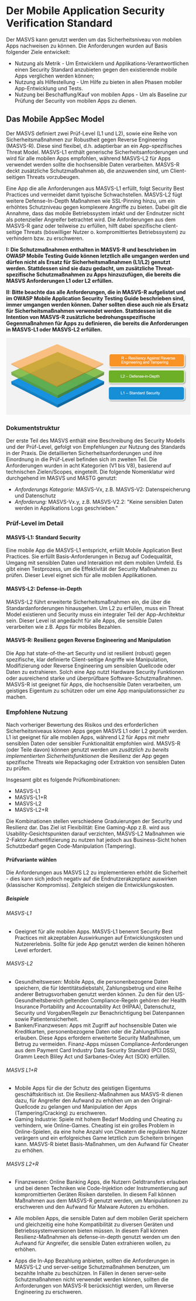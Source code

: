 # Der Mobile Application Security Verification Standard

Der MASVS kann genutzt werden um das Sicherheitsniveau von mobilen Apps nachweisen zu können. Die Anforderungen wurden auf Basis folgender Ziele entwickelt:

- Nutzung als Metrik - Um Entwicklern und Applikations-Verantwortlichen einen Security Standard anzubieten gegen den existierende mobile Apps verglichen werden können;
- Nutzung als Hilfestellung - Um Hilfe zu bieten in allen Phasen mobiler App-Entwicklung und Tests.
- Nutzung bei Beschaffung/Kauf von mobilen Apps - Um als Baseline zur Prüfung der Security von mobilen Apps zu dienen.

## Das Mobile AppSec Model

Der MASVS definiert zwei Prüf-Level (L1 und L2), sowie eine Reihe von Sicherheitsmaßnahmen zur Robustheit gegen Reverse Engineering (MASVS-R). Diese sind flexibel, d.h. adaptierbar an ein App-spezifisches Threat Model. MASVS-L1 enthält generische Sicherheitsanforderungen und wird für alle mobilen Apps empfohlen, während MASVS-L2 für Apps verwendet werden sollte die hochsensible Daten verarbeiten. MASVS-R deckt zusätzliche Schutzmaßnahmen ab, die anzuwenden sind, um Client-seitigen Threats vorzubeugen.

Eine App die alle Anforderungen aus MASVS-L1 erfüllt, folgt Security Best Practices und vermeidet damit typische Schwachstellen. MASVS-L2 fügt weitere Defense-In-Depth Maßnahmen wie SSL-Pinning hinzu, um ein erhöhtes Schutzniveau gegen komplexere Angriffe zu bieten. Dabei gilt die Annahme, dass das mobile Betriebssystem intakt und der Endnutzer nicht als potenzieller Angreifer betrachtet wird. Die Anforderungen aus dem MASVS-R ganz oder teilweise zu erfüllen, hilft dabei spezifische client-seitige Threats (böswilliger Nutzer o. kompromittiertes Betriebssystem) zu verhindern bzw. zu erschweren.

**I: Die Schutzmaßnahmen enthalten in MASVS-R und beschrieben im OWASP Mobile Testing Guide können letztlich alle umgangen werden und dürfen nicht als Ersatz für Sicherheitsmaßnahmen (L1/L2) genutzt werden. Stattdessen sind sie dazu gedacht, um zusätzliche Threat-spezifische Schutzmaßnahmen zu Apps hinzuzufügen, die bereits die MASVS Anforderungen L1 oder L2 erfüllen.**

**II: Bitte beachte das alle Anforderungen, die in MASVS-R aufgelistet und im OWASP Mobile Application Security Testing Guide beschrieben sind, immer umgangen werden können. Daher sollten diese auch nie als Ersatz für Sicherheitsmaßnahmen verwendet werden. Stattdessen ist die Intention von MASVS-R zusätzliche bedrohungsspezifische Gegenmaßnahmen für Apps zu definieren, die bereits die Anforderungen in MASVS-L1 oder MASVS-L2 erfüllen.**

![Prüf-Level](images/masvs-levels-new.jpg)

### Dokumentstruktur

Der erste Teil des MASVS enthält eine Beschreibung des Security Modells und der Prüf-Level, gefolgt von Empfehlungen zur Nutzung des Standards in der Praxis. Die detaillierten Sicherheitsanforderungen und ihre Einordnung in die Prüf-Level befinden sich im zweiten Teil. Die Anforderungen wurden in acht Kategorien (V1 bis V8), basierend auf technischen Zielen/Scopes, eingeteilt. Die folgende Nomenklatur wird durchgehend im MASVS und MASTG genutzt:

- *Anforderungs Kategorie:* MASVS-Vx, z.B. MASVS-V2: Datenspeicherung und Datenschutz
- *Anforderung:* MASVS-Vx.y, z.B. MASVS-V2.2: "Keine sensiblen Daten werden in Applikations Logs geschrieben."  

### Prüf-Level im Detail

#### MASVS-L1: Standard Security

Eine mobile App die MASVS-L1 entspricht, erfüllt Mobile Application Best Practices. Sie erfüllt Basis-Anforderungen in Bezug auf Codequalität, Umgang mit sensiblen Daten und Interaktion mit dem mobilen Umfeld. Es gibt einen Testprozess, um die Effektivität der Security Maßnahmen zu prüfen. Dieser Level eignet sich für alle mobilen Applikationen.

#### MASVS-L2: Defense-in-Depth

MASVS-L2 führt erweiterte Sicherheitsmaßnahmen ein, die über die Standardanforderungen hinausgehen. Um L2 zu erfüllen, muss ein Threat Model existieren und Security muss ein integraler Teil der App-Architektur sein. Dieser Level ist angedacht für alle Apps, die sensible Daten verarbeiten wie z.B. Apps für mobiles Bezahlen.

#### MASVS-R: Resilienz gegen Reverse Engineering and Manipulation

Die App hat state-of-the-art Security und ist resilient (robust) gegen spezifische, klar definierte Client-seitige Angriffe wie Manipulation, Modifizierung oder Reverse Engineering um sensiblen Quellcode oder Daten zu extrahieren. Solch eine App nutzt Hardware Security Funktionen oder ausreichend starke und überprüfbare Software-Schutzmaßnahmen. MASVS-R ist geeignet für Apps, die hochsensible Daten verarbeiten, um geistiges Eigentum zu schützen oder um eine App manipulationssicher zu machen.

### Empfohlene Nutzung

Nach vorheriger Bewertung des Risikos und des erforderlichen Sicherheitsniveaus können Apps gegen MASVS L1 oder L2 geprüft werden. L1 ist geeignet für alle mobilen Apps, während L2 für Apps mit mehr sensiblen Daten oder sensibler Funktionalität empfohlen wird. MASVS-R (oder Teile davon) können genutzt werden um *zusätzlich zu bereits implementierten Sicherheitsfunktionen* die Resilienz der App gegen spezifische Threats wie Repackaging oder Extraktion von sensiblen Daten zu prüfen.

Insgesamt gibt es folgende Prüfkombinationen:

- MASVS-L1
- MASVS-L1+R
- MASVS-L2
- MASVS-L2+R

Die Kombinationen stellen verschiedene Graduierungen der Security und Resilienz dar. Das Ziel ist Flexibilität: Eine Gaming-App z.B. wird aus Usability-Gesichtspunkten darauf verzichten, MASVS-L2 Maßnahmen wie 2-Faktor Authentifizierung zu nutzen hat jedoch aus Business-Sicht hohen Schutzbedarf gegen Code-Manipulation (Tampering).

#### Prüfvariante wählen

Die Anforderungen aus MASVS L2 zu implementieren erhöht die Sicherheit - dies kann sich jedoch negativ auf die Endnutzerakzeptanz auswirken (klassischer Kompromiss). Zeitgleich steigen die Entwicklungskosten.

##### Beispiele

###### MASVS-L1

- Geeignet für alle mobilen Apps. MASVS-L1 benennt Security Best Practices mit akzeptablen Auswirkungen auf Entwicklungskosten und Nutzererlebnis. Sollte für jede App genutzt werden die keinen höheren Level erfordert.

###### MASVS-L2

- Gesundheitswesen: Mobile Apps, die personenbezogene Daten speichern, die für Identitätsdiebstahl, Zahlungsbetrug und eine Reihe anderer Betrugsvorhaben genutzt werden können. Zu den für den US-Gesundheitsbereich geltenden Compliance-Regeln gehören der Health Insurance Portability and Accountability Act (HIPAA), Datenschutz, Security und Vorgaben/Regeln zur Benachrichtigung bei Datenpannen sowie Patientensicherheit.
- Banken/Finanzwesen: Apps mit Zugriff auf hochsensible Daten wie Kreditkarten, personenbezogene Daten oder die Zahlungsflüsse erlauben. Diese Apps erfordern erweiterte Security Maßnahmen, um Betrug zu vermeiden. Finanz-Apps müssen Compliance-Anforderungen aus dem Payment Card Industry Data Security Standard (PCI DSS), Gramm Leech Bliley Act und Sarbanes-Oxley Act (SOX) erfüllen.

###### MASVS L1+R

- Mobile Apps für die der Schutz des geistigen Eigentums geschäftskritisch ist. Die Resilienz-Maßnahmen aus MASVS-R dienen dazu, für Angreifer den Aufwand zu erhöhen um an den Original-Quellcode zu gelangen und Manipulation der Apps (Tampering/Cracking) zu erschweren.
- Gaming Industrie: Spiele mit hohem Bedarf Modding und Cheating zu verhindern, wie Online-Games. Cheating ist ein großes Problem in Online-Spielen, da eine hohe Anzahl von Cheatern die regulären Nutzer verärgern und ein erfolgreiches Game letztlich zum Scheitern bringen kann. MASVS-R bietet Basis-Maßnahmen, um den Aufwand für Cheater zu erhöhen.

###### MASVS L2+R

- Finanzwesen: Online Banking Apps, die Nutzern Geldtransfers erlauben und bei denen Techniken wie Code-Injektion oder Instrumentierung auf kompromittierten Geräten Risiken darstellen. In diesem Fall können Maßnahmen aus dem MASVS-R genutzt werden, um Manipulationen zu erschweren und den Aufwand für Malware Autoren zu erhöhen.
- Alle mobilen Apps, die sensible Daten auf dem mobilen Gerät speichern und gleichzeitig eine hohe Kompatibilität zu diversen Geräten und Betriebssystemversionen bieten müssen. In diesem Fall können Resilienz-Maßnahmen als defense-in-depth genutzt werden um den Aufwand für Angreifer, die sensible Daten extrahieren wollen, zu erhöhen.

- Apps die In-App Bezahlung anbieten, sollten die Anforderungen in MASVS-L2 und server-seitige Schutzmaßnahmen benutzen, um bezahlte Inhalte zu beschützen. In Fällen in denen server-seite Schutzmaßnahmen nicht verwendet werden können, sollten die Anforderungen von MASVS-R berücksichtigt werden, um Reverse Engineering zu erschweren.

